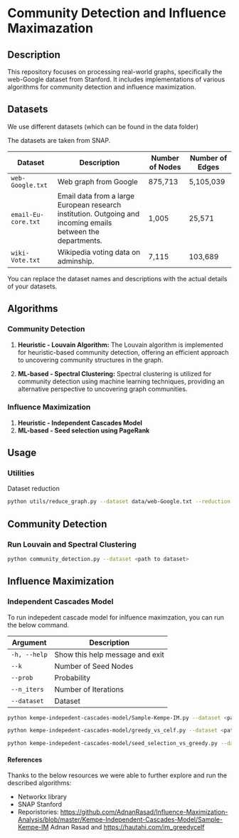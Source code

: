 # Community Detection and Influence Maximazation 

## Description

This repository focuses on processing real-world graphs, specifically the web-Google dataset from Stanford. It includes implementations of various algorithms for community detection and influence maximization.

## Datasets

We use different datasets (which can be found in the data folder)

The datasets are taken from SNAP.

| Dataset | Description | Number of Nodes | Number of Edges |
| --- | --- | --- | --- |
| `web-Google.txt` | Web graph from Google | 875,713 | 5,105,039 |
| `email-Eu-core.txt` | Email data from a large European research institution. Outgoing and incoming emails between the departments. | 1,005 | 25,571 |
| `wiki-Vote.txt` | Wikipedia voting data on adminship. | 7,115 | 103,689|

You can replace the dataset names and descriptions with the actual details of your datasets. 

## Algorithms


### Community Detection

1. **Heuristic - Louvain Algorithm:** The Louvain algorithm is implemented for heuristic-based community detection, offering an efficient approach to uncovering community structures in the graph.

2. **ML-based - Spectral Clustering:** Spectral clustering is utilized for community detection using machine learning techniques, providing an alternative perspective to uncovering graph communities.


### Influence Maximization

1. **Heuristic - Independent Cascades Model**
2. **ML-based - Seed selection using PageRank**


## Usage

### Utilities 

Dataset reduction 

```bash
python utils/reduce_graph.py --dataset data/web-Google.txt --reduction 0.5 --output data/web-Google-reduced.txt
```

## Community Detection

### Run Louvain and Spectral Clustering 
```bash
python community_detection.py --dataset <path to dataset>
```

## Influence Maximization
### Independent Cascades Model

To run indepedent cascade model for inlfuence maximzation, you can run the below command. 

| Argument | Description |
| --- | --- |
| `-h, --help` | Show this help message and exit |
| `--k ` | Number of Seed Nodes |
| `--prob ` | Probability |
| `--n_iters` | Number of Iterations |
| `--dataset` | Dataset |

```bash
python kempe-indepedent-cascades-model/Sample-Kempe-IM.py --dataset <path>
```

```bash
python kempe-indepedent-cascades-model/greedy_vs_celf.py --dataset <path>
```
```bash
python kempe-indepedent-cascades-model/seed_selection_vs_greedy.py --dataset <path>
```

#### References

Thanks to the below resources we were able to further explore and run the described algorithms:
- Networkx library 
- SNAP Stanford 
- Reporistories: 
https://github.com/AdnanRasad/Influence-Maximization-Analysis/blob/master/Kempe-Independent-Cascades-Model/Sample-Kempe-IM Adnan Rasad
and 
https://hautahi.com/im_greedycelf
